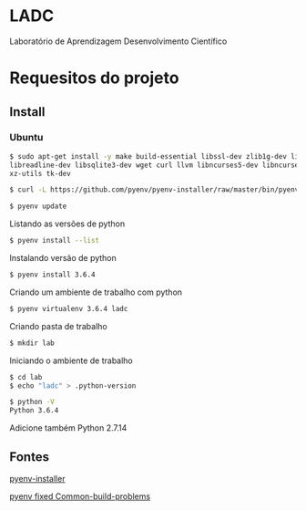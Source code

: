 # LADC

Laboratório de Aprendizagem Desenvolvimento Científico

# Requesitos do projeto

## Install

### Ubuntu

```bash
$ sudo apt-get install -y make build-essential libssl-dev zlib1g-dev libbz2-dev \
libreadline-dev libsqlite3-dev wget curl llvm libncurses5-dev libncursesw5-dev \
xz-utils tk-dev
```

```bash
$ curl -L https://github.com/pyenv/pyenv-installer/raw/master/bin/pyenv-installer | bash
```

```bash
$ pyenv update
```

Listando as versões de python

```bash
$ pyenv install --list
```

Instalando versão de python

```bash
$ pyenv install 3.6.4
```

Criando um ambiente de trabalho com python

```bash
$ pyenv virtualenv 3.6.4 ladc
```

Criando pasta de trabalho

```bash
$ mkdir lab
```

Iniciando o ambiente de trabalho

```bash
$ cd lab
$ echo "ladc" > .python-version
```

```bash
$ python -V
Python 3.6.4
```

Adicione também Python 2.7.14

## Fontes

[pyenv-installer](https://github.com/pyenv/pyenv-installer)

[pyenv fixed Common-build-problems](https://github.com/pyenv/pyenv/wiki/Common-build-problems)

